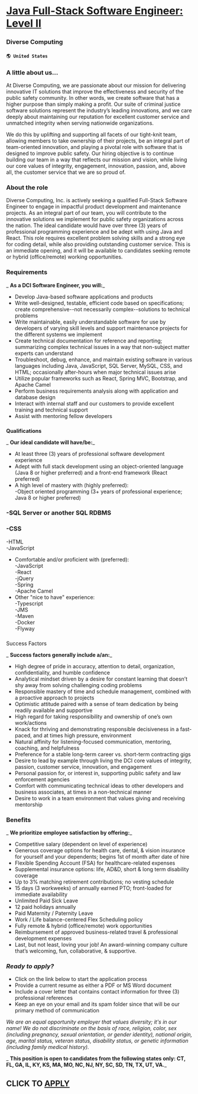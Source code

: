 # [Java Full-Stack Software Engineer: Level II](https://www.remotewlb.com/apply/java-full-stack-software-engineer-level-ii-65264)  
### Diverse Computing  
#### `🌎 United States`  

### A little about us...

At Diverse Computing, we are passionate about our mission for delivering innovative IT solutions that improve the effectiveness and security of the public safety community. In other words, we create software that has a higher purpose than simply making a profit. Our suite of criminal justice software solutions represent the industry’s leading innovations, and we care deeply about maintaining our reputation for excellent customer service and unmatched integrity when serving nationwide organizations.

We do this by uplifting and supporting all facets of our tight-knit team, allowing members to take ownership of their projects, be an integral part of team-oriented innovation, and playing a pivotal role with software that is designed to improve public safety. Our hiring objective is to continue building our team in a way that reflects our mission and vision, while living our core values of integrity, engagement, innovation, passion, and, above all, the customer service that we are so proud of.

### About the role

Diverse Computing, Inc. is actively seeking a qualified Full-Stack Software Engineer to engage in impactful product development and maintenance projects. As an integral part of our team, you will contribute to the innovative solutions we implement for public safety organizations across the nation. The ideal candidate would have over three (3) years of professional programming experience and be adept with using Java and React. This role requires excellent problem solving skills and a strong eye for coding detail, while also providing outstanding customer service. This is an immediate opening, and it will be available to candidates seeking remote or hybrid (office/remote) working opportunities.

### Requirements

 _ **As a DCI Software Engineer, you will:**_

  * Develop Java-based software applications and products
  * Write well-designed, testable, efficient code based on specifications; create comprehensive--not necessarily complex--solutions to technical problems
  * Write maintainable, easily understandable software for use by developers of varying skill levels and support maintenance projects for the different systems we implement
  * Create technical documentation for reference and reporting; summarizing complex technical issues in a way that non-subject matter experts can understand
  * Troubleshoot, debug, enhance, and maintain existing software in various languages including Java, JavaScript, SQL Server, MySQL, CSS, and HTML; occasionally after-hours when major technical issues arise
  * Utilize popular frameworks such as React, Spring MVC, Bootstrap, and Apache Camel
  * Perform business requirements analysis along with application and database design
  * Interact with internal staff and our customers to provide excellent training and technical support
  * Assist with mentoring fellow developers

###  
 **Qualifications**

 _ **Our ideal candidate will have/be:**_

  * At least three (3) years of professional software development experience
  * Adept with full stack development using an object-oriented language (Java 8 or higher preferred) and a front-end framework (React preferred)
  * A high level of mastery with (highly preferred):  
-Object oriented programming (3+ years of professional experience; Java 8 or higher preferred)

### -SQL Server or another SQL RDBMS

### -CSS

-HTML  
-JavaScript

  * Comfortable and/or proficient with (preferred):  
-JavaScript  
-React  
-jQuery  
-Spring  
-Apache Camel
  * Other "nice to have" experience:  
-Typescript  
-JMS  
-Maven  
-Docker  
-Flyway

###  
Success Factors

 _ **Success factors generally include a/an:**_

  * High degree of pride in accuracy, attention to detail, organization, confidentiality, and humble confidence
  * Analytical mindset driven by a desire for constant learning that doesn’t shy away from solving challenging coding problems
  * Responsible mastery of time and schedule management, combined with a proactive approach to projects
  * Optimistic attitude paired with a sense of team dedication by being readily available and supportive
  * High regard for taking responsibility and ownership of one’s own work/actions
  * Knack for thriving and demonstrating responsible decisiveness in a fast-paced, and at times high pressure, environment 
  * Natural affinity for listening-focused communication, mentoring, coaching, and helpfulness
  * Preference for a stable long-term career vs. short-term contracting gigs
  * Desire to lead by example through living the DCI core values of integrity, passion, customer service, innovation, and engagement
  * Personal passion for, or interest in, supporting public safety and law enforcement agencies 
  * Comfort with communicating technical ideas to other developers and business associates, at times in a non-technical manner
  * Desire to work in a team environment that values giving and receiving mentorship

### Benefits

 _ **We prioritize employee satisfaction by offering:**_

  * Competitive salary (dependent on level of experience)
  * Generous coverage options for health care, dental, & vision insurance for yourself and your dependents; begins 1st of month after date of hire
  * Flexible Spending Account (FSA) for healthcare-related expenses
  * Supplemental insurance options: life, AD&D, short & long term disability coverage
  * Up to 3% matching retirement contributions; no vesting schedule
  * 15 days (3 workweeks) of annually earned PTO; front-loaded for immediate availability
  * Unlimited Paid Sick Leave
  * 12 paid holidays annually
  * Paid Maternity / Paternity Leave
  * Work / Life balance-centered Flex Scheduling policy
  * Fully remote & hybrid (office/remote) work opportunities
  * Reimbursement of approved business-related travel & professional development expenses
  * Last, but not least, loving your job! An award-winning company culture that’s welcoming, fun, collaborative, & supportive.  
  

###  _Ready to apply?_

  * Click on the link below to start the application process
  * Provide a current resume as either a PDF or MS Word document
  * Include a cover letter that contains contact information for three (3) professional references
  * Keep an eye on your email and its spam folder since that will be our primary method of communication

 _We are an equal opportunity employer that values diversity; it's in our name! We do not discriminate on the basis of race, religion, color, sex (including pregnancy, sexual orientation, or gender identity), national origin, age, marital status, veteran status, disability status, or genetic information (including family medical history)._

 _ **This position is open to candidates from the following states only: CT, FL, GA, IL, KY, KS, MA, MO, NC, NJ, NY, SC, SD, TN, TX, UT, VA.**_

  
## CLICK TO [APPLY](https://www.remotewlb.com/apply/java-full-stack-software-engineer-level-ii-65264)

